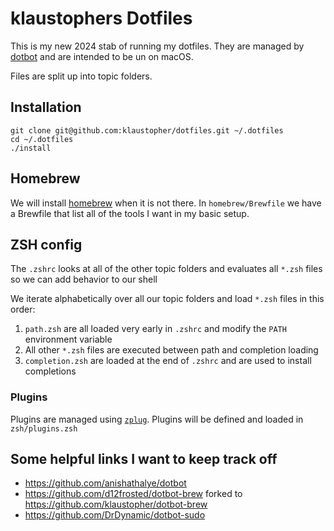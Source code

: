 # klaustophers Dotfiles

This is my new 2024 stab of running my dotfiles. They are managed by [dotbot](https://github.com/anishathalye/dotbot) and are intended to be un on macOS.

Files are split up into topic folders.

## Installation

```shell
git clone git@github.com:klaustopher/dotfiles.git ~/.dotfiles
cd ~/.dotfiles
./install
```

## Homebrew

We will install [homebrew](https://brew.sh) when it is not there. In `homebrew/Brewfile` we have a Brewfile that list all of the tools I want in my basic setup.

## ZSH config

The `.zshrc` looks at all of the other topic folders and evaluates all `*.zsh` files so we can add behavior to our shell

We iterate alphabetically over all our topic folders and load `*.zsh` files in this order:

1. `path.zsh` are all loaded very early in `.zshrc` and modify the `PATH` environment variable
2. All other `*.zsh` files are executed between path and completion loading
3. `completion.zsh` are loaded at the end of `.zshrc` and are used to install completions

### Plugins

Plugins are managed using [`zplug`](https://github.com/zplug/zplug). Plugins will be defined and loaded in `zsh/plugins.zsh`

## Some helpful links I want to keep track off
- https://github.com/anishathalye/dotbot
- https://github.com/d12frosted/dotbot-brew forked to https://github.com/klaustopher/dotbot-brew
- https://github.com/DrDynamic/dotbot-sudo
